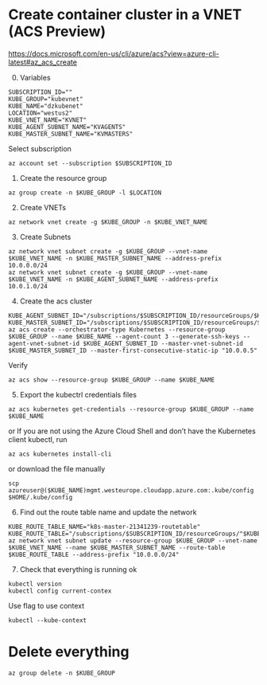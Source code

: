 # Create container cluster in a VNET (ACS Preview)
https://docs.microsoft.com/en-us/cli/azure/acs?view=azure-cli-latest#az_acs_create

0. Variables
```
SUBSCRIPTION_ID=""
KUBE_GROUP="kubevnet"
KUBE_NAME="dzkubenet"
LOCATION="westus2"
KUBE_VNET_NAME="KVNET"
KUBE_AGENT_SUBNET_NAME="KVAGENTS"
KUBE_MASTER_SUBNET_NAME="KVMASTERS"
```

Select subscription
```
az account set --subscription $SUBSCRIPTION_ID
```

1. Create the resource group
```
az group create -n $KUBE_GROUP -l $LOCATION
```

2. Create VNETs
```
az network vnet create -g $KUBE_GROUP -n $KUBE_VNET_NAME 
```

3. Create Subnets

```
az network vnet subnet create -g $KUBE_GROUP --vnet-name $KUBE_VNET_NAME -n $KUBE_MASTER_SUBNET_NAME --address-prefix 10.0.0.0/24
az network vnet subnet create -g $KUBE_GROUP --vnet-name $KUBE_VNET_NAME -n $KUBE_AGENT_SUBNET_NAME --address-prefix 10.0.1.0/24
```

4. Create the acs cluster
```
KUBE_AGENT_SUBNET_ID="/subscriptions/$SUBSCRIPTION_ID/resourceGroups/$KUBE_GROUP/providers/Microsoft.Network/virtualNetworks/$KUBE_VNET_NAME/subnets/$KUBE_AGENT_SUBNET_NAME"
KUBE_MASTER_SUBNET_ID="/subscriptions/$SUBSCRIPTION_ID/resourceGroups/$KUBE_GROUP/providers/Microsoft.Network/virtualNetworks/$KUBE_VNET_NAME/subnets/$KUBE_MASTER_SUBNET_NAME"
az acs create --orchestrator-type Kubernetes --resource-group $KUBE_GROUP --name $KUBE_NAME --agent-count 3 --generate-ssh-keys --agent-vnet-subnet-id $KUBE_AGENT_SUBNET_ID --master-vnet-subnet-id $KUBE_MASTER_SUBNET_ID --master-first-consecutive-static-ip "10.0.0.5"
```

Verify
```
az acs show --resource-group $KUBE_GROUP --name $KUBE_NAME
```

5. Export the kubectrl credentials files
```
az acs kubernetes get-credentials --resource-group $KUBE_GROUP --name $KUBE_NAME
```

or If you are not using the Azure Cloud Shell and don’t have the Kubernetes client kubectl, run 
```
az acs kubernetes install-cli
```

or download the file manually
```
scp azureuser@($KUBE_NAME)mgmt.westeurope.cloudapp.azure.com:.kube/config $HOME/.kube/config
```

6. Find out the route table name and update the network
```
KUBE_ROUTE_TABLE_NAME="k8s-master-21341239-routetable"
KUBE_ROUTE_TABLE="/subscriptions/$SUBSCRIPTION_ID/resourceGroups/"$KUBE_GROUP"_"$KUBE_NAME"_"$LOCATION"/providers/Microsoft.Network/routeTables/$KUBE_ROUTE_TABLE_NAME"
az network vnet subnet update --resource-group $KUBE_GROUP --vnet-name $KUBE_VNET_NAME --name $KUBE_MASTER_SUBNET_NAME --route-table $KUBE_ROUTE_TABLE --address-prefix "10.0.0.0/24"
```

7. Check that everything is running ok
```
kubectl version
kubectl config current-contex
```

Use flag to use context
```
kubectl --kube-context
```


# Delete everything
```
az group delete -n $KUBE_GROUP
```
